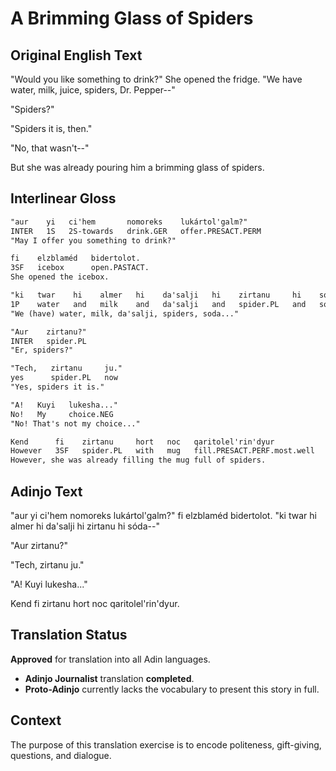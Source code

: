 # A Brimming Glass of Spiders

## Original English Text

"Would you like something to drink?" She opened the fridge. "We have water, milk, juice, spiders, Dr. Pepper--"

"Spiders?"

"Spiders it is, then."

"No, that wasn't--"

But she was already pouring him a brimming glass of spiders.

## Interlinear Gloss

```txt
"aur    yi   ci'hem       nomoreks    lukártol'galm?"
INTER   1S   2S-towards   drink.GER   offer.PRESACT.PERM
"May I offer you something to drink?"

fi    elzblaméd   bidertolot.
3SF   icebox      open.PASTACT.
She opened the icebox.

"ki   twar    hi    almer   hi    da'salji   hi    zirtanu     hi    sóda--"
1P    water   and   milk    and   da'salji   and   spider.PL   and   soda--
"We (have) water, milk, da'salji, spiders, soda..."

"Aur    zirtanu?"
INTER   spider.PL
"Er, spiders?"

"Tech,   zirtanu     ju."
yes      spider.PL   now
"Yes, spiders it is."

"A!   Kuyi   lukesha..."
No!   My     choice.NEG
"No! That's not my choice..."

Kend      fi    zirtanu     hort   noc   qaritolel'rin'dyur
However   3SF   spider.PL   with   mug   fill.PRESACT.PERF.most.well
However, she was already filling the mug full of spiders.
```

## Adinjo Text

"aur yi ci'hem nomoreks lukártol'galm?" fi elzblaméd bidertolot. "ki twar hi almer hi da'salji hi zirtanu hi sóda--"

"Aur zirtanu?"

"Tech, zirtanu ju."

"A! Kuyi lukesha..."

Kend fi zirtanu hort noc qaritolel'rin'dyur.

## Translation Status

**Approved** for translation into all Adin languages.

* **Adinjo Journalist** translation **completed**.
* **Proto-Adinjo** currently lacks the vocabulary to present this story in full.

## Context

The purpose of this translation exercise is to encode politeness, gift-giving,
questions, and dialogue.
